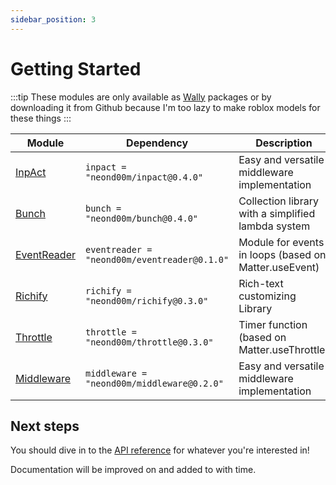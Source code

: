 ```yaml
---
sidebar_position: 3
---
```


# Getting Started

:::tip
These modules are only available as [Wally](https://wally.run/) packages or by downloading it from Github because I'm too lazy to make roblox models for these things
:::

| Module | Dependency | Description |
| -- | -- | -- |
| [InpAct](https://neond00m.github.io/MyPackages/api/InpAct) | `inpact = "neond00m/inpact@0.4.0"` | Easy and versatile middleware implementation |
| [Bunch](https://neond00m.github.io/MyPackages/api/Bunch) | `bunch = "neond00m/bunch@0.4.0"` | Collection library with a simplified lambda system |
| [EventReader](https://neond00m.github.io/MyPackages/api/EventReader) | `eventreader = "neond00m/eventreader@0.1.0"` | Module for events in loops (based on Matter.useEvent) |
| [Richify](https://neond00m.github.io/MyPackages/api/Richify) | `richify = "neond00m/richify@0.3.0"` | Rich-text customizing Library |
| [Throttle](https://neond00m.github.io/MyPackages/api/Throttle) | `throttle = "neond00m/throttle@0.3.0"` | Timer function (based on Matter.useThrottle) |
| [Middleware](https://neond00m.github.io/MyPackages/api/Middleware) | `middleware = "neond00m/middleware@0.2.0"` | Easy and versatile middleware implementation |

## Next steps
You should dive in to the [API reference](/api/InpAct) for whatever you're interested in!

Documentation will be improved on and added to with time.